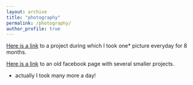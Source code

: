 ```yaml
---
layout: archive
title: "photography"
permalink: /photography/
author_profile: true
---
```


[Here is a link](https://fuji360.tumblr.com/archive) to a project during which I took one* picture everyday for 8 months.

[Here is a link](https://www.facebook.com/jmourabarbosa/photos/?ref=page_internal&tab=album) to an old facebook page with several smaller projects.

* actually I took many more a day!

